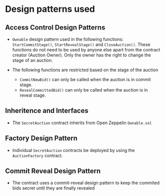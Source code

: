 # Design patterns used

## Access Control Design Patterns

- `Ownable` design pattern used in the following functions: `StartCommitStage()`, `StartRevealStage()` and `CloseAuction()`. These functions do not need to be used by anyone else apart from the contract creator (Auction Owner). Only the owner has the right to change the stage of an auction.

- The following functions are restricted based on the stage of the auction
  - `CommitNewBid()` can only be called when the auction is in commit stage.
  - `RevealCommittedBid()` can only be called when the auction is in reveal stage.

## Inheritence and Interfaces

- The `SecretAuction` contract inherits from Open Zeppelin `Ownable.sol`

## Factory Design Pattern

- Individual `SecretAuction` contracts be deployed by using the `AuctionFactory` contract.

## Commit Reveal Design Pattern

- The contract uses a commit-reveal design pattern to keep the commited bids secret until they are finally revealed
